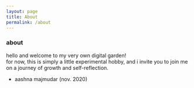```yaml
---
layout: page
title: About
permalink: /about
---
```


### about

hello and welcome to my very own digital garden!  
for now, this is simply a little experimental hobby, and i invite you to join me on a journey of growth and self-reflection.

- aashna majmudar (nov. 2020)
